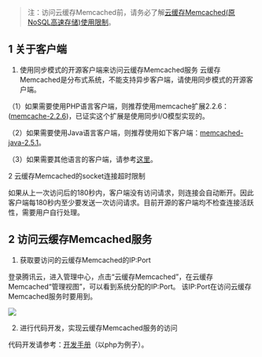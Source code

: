 >注：访问云缓存Memcached前，请务必了解[云缓存Memcached(原NoSQL高速存储)使用限制](/doc/product/241/限制说明)。

## 1 关于客户端

1. 使用同步模式的开源客户端来访问云缓存Memcached服务
云缓存Memcached是分布式系统，不能支持异步客户端，请使用同步模式的开源客户端。

（1）如果需要使用PHP语言客户端，则推荐使用memcache扩展2.2.6：([memcache-2.2.6](http://qzonestyle.gtimg.cn/qzone/vas/opensns/res/doc/memcache-2.2.6.zip))，已证实这个扩展是使用同步I/O模型实现的。

（2）如果需要使用Java语言客户端，则推荐使用如下客户端：[memcached-java-2.5.1](http://qzonestyle.gtimg.cn/qzone/vas/opensns/res/doc/memcached-java-2.5.1.zip)。

（3）如果需要其他语言的客户端，请参考[这里](http://code.google.com/p/memcached/wiki/Clients)。

2 云缓存Memcached的socket连接超时限制

如果从上一次访问后的180秒内，客户端没有访问请求，则连接会自动断开。因此客户端每180秒内至少要发送一次访问请求。目前开源的客户端均不检查连接活跃性，需要用户自行处理。

## 2 访问云缓存Memcached服务

1. 获取要访问的云缓存Memcached的IP:Port

登录腾讯云，进入管理中心，点击“云缓存Memcached”，在云缓存Memcached“管理视图”，可以看到系统分配的IP:Port。
该IP:Port在访问云缓存Memcached服务时要用到。

![](//qzonestyle.gtimg.cn/qzone/vas/opensns/res/img/Nosql_access_2.png)

2. 进行代码开发，实现云缓存Memcached服务的访问

代码开发请参考：[开发手册](http://www.php.net/manual/zh/book.memcache.php)（以php为例子）。